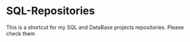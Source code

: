# SQL-Repositories
 This is a shortcut for my SQL and DataBase projects repositories. Please check them
